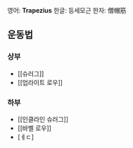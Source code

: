 영어: **Trapezius**
한글: 등세모근
한자: 僧帽筋
## 운동법
### 상부
- [[슈러그]]
- [[업라이트 로우]]
### 하부
- [[인클라인 슈러그]]
- [[바벨 로우]]
- [ㅔㄷ]